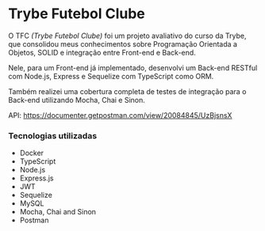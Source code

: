 # Trybe Futebol Clube

O TFC _(Trybe Futebol Clube)_ foi um projeto avaliativo do curso da Trybe, que consolidou meus conhecimentos sobre Programação Orientada a Objetos, SOLID e integração entre Front-end e Back-end.

Nele, para um Front-end já implementado, desenvolvi um Back-end RESTful com Node.js, Express e Sequelize com TypeScript como ORM.

Também realizei uma cobertura completa de testes de integração para o Back-end utilizando Mocha, Chai e Sinon.

API: https://documenter.getpostman.com/view/20084845/UzBjsnsX

### Tecnologias utilizadas

- Docker
- TypeScript
- Node.js
- Express.js
- JWT
- Sequelize
- MySQL
- Mocha, Chai and Sinon
- Postman
